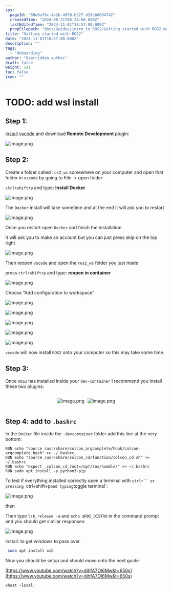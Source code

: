 ```yaml
---
sys:
  pageId: "89e0a78c-4e2b-4070-b327-d28cb0694742"
  createdTime: "2024-08-21T00:24:00.000Z"
  lastEditedTime: "2024-11-01T18:57:00.000Z"
  propFilepath: "docs/Guides/intro_to_ROS2/Getting started with ROS2.md"
title: "Getting started with ROS2"
date: "2024-11-01T18:57:00.000Z"
description: ""
tags:
  - "Onboarding"
author: "Overridden author"
draft: false
weight: 141
toc: false
icon: ""
---
```


# TODO: add wsl install

## Step 1:

[Install vscode](https://code.visualstudio.com/download) and download **Remote Development** plugin:

![image.png](https://prod-files-secure.s3.us-west-2.amazonaws.com/d518164a-d88e-44d1-a4ee-3adb3bd8bce0/efb52993-1881-4a40-b95e-6f020334f022/image.png?X-Amz-Algorithm=AWS4-HMAC-SHA256&X-Amz-Content-Sha256=UNSIGNED-PAYLOAD&X-Amz-Credential=ASIAZI2LB466RHIHDZV2%2F20250407%2Fus-west-2%2Fs3%2Faws4_request&X-Amz-Date=20250407T100958Z&X-Amz-Expires=3600&X-Amz-Security-Token=IQoJb3JpZ2luX2VjEOL%2F%2F%2F%2F%2F%2F%2F%2F%2F%2FwEaCXVzLXdlc3QtMiJIMEYCIQDVsTgnmyMMQxPaWMwbhPJnpR5VREhKT9%2BBl1UZtLYK8wIhALUogllDNUrXyxOd94ZhQ7gHoYAjddYwkLHWoLEbN4afKv8DCFsQABoMNjM3NDIzMTgzODA1Igx4xOhOvEwf2YZzzncq3APIgKhza%2FFrTrz2Yp0yL1GmizK6tZ5jYaUIT8DKzEUYADQGdIo8TTD4v8vxv8NLS7BVdmJBXfqp4Ev9jQnX0Hy0ecqKIrgNgRNf06ipZmuAJGz29Tc5%2FOipmBoigBfU1YhrH%2BM8LZsDJd07fE%2BYbBagpFuHJhwTreQB8t3svrnM0yRvfhMiAjhFltHZ8A%2Fi%2F0su8HJnJYL01jlR3xPA89lQQ0ytHG04Qz%2Fg1pGoIkxg5xwvZFlAI%2F2ij2buVE65J42xX6EA3cdptPSdYW0e8ZMtP1cuhF09pUjrXOPomNrxioyb0IhpeSIuJzfc4MZWCwK0qr36YcmfTNygMyuoCGnxy7qGJASMTyigvJ6FICKswxBSirTm6ku%2B2hP5A%2BJf8HFUrGOMtiV2N9bjEEUz9Ty6jWtWHH2QdtDsTJswB9NaRc6pSk59kUMxZ4GN%2F7KcwvqFstSZ0u4XKMPhgsQFDwZYHFzlGLlcr%2BnXplbkwAOMfMRtoov4Ihlg5BU1mvjBaeiwQCUKXv8xr5IvXAxcenrZhkm085sGNd4fVWo8%2BqOmkRckFSwGNcmfEuxaXczhBuGQ3OBG94eYXOgj7gx3cwj3jsefkPakjHZ1qq4Au%2BSUgUAGrPGlRSIZUws9qTDJus6%2FBjqkAd2kXwDY5kCiy2hQW7yHj%2FNUx6WslceA9NnyfKzgEsKvfZNV2YLCStnR5uLoLYJFokP%2FeXi3R2NKV3wolX6yEvmw5GdUEOt4dOBOkZu%2BKD7u1JmaDJOXC5NiDDhVCXi44mvz%2F8ggXmiGTx9VGvqb1GLPXvIZjFhNywur5PzdPD5JcSmcWd4UGRuElUT7kLKJ4on9K1%2FtTiYITh9ahhKSt%2FptAGRf&X-Amz-Signature=2beb307c324b8c4992cb86249d7d37ddae3cb0958c0b1d0396b3721a3d9cd812&X-Amz-SignedHeaders=host&x-id=GetObject)

## Step 2:

Create a folder called `ros2_ws` somewhere on your computer and open that folder in `vscode` by going to File → open folder 

`ctrl+shift+p` and type: **Install Docker**

![image.png](https://prod-files-secure.s3.us-west-2.amazonaws.com/d518164a-d88e-44d1-a4ee-3adb3bd8bce0/2269dc0e-1cd5-47ff-bceb-c04ad9b2eab0/image.png?X-Amz-Algorithm=AWS4-HMAC-SHA256&X-Amz-Content-Sha256=UNSIGNED-PAYLOAD&X-Amz-Credential=ASIAZI2LB466RHIHDZV2%2F20250407%2Fus-west-2%2Fs3%2Faws4_request&X-Amz-Date=20250407T100958Z&X-Amz-Expires=3600&X-Amz-Security-Token=IQoJb3JpZ2luX2VjEOL%2F%2F%2F%2F%2F%2F%2F%2F%2F%2FwEaCXVzLXdlc3QtMiJIMEYCIQDVsTgnmyMMQxPaWMwbhPJnpR5VREhKT9%2BBl1UZtLYK8wIhALUogllDNUrXyxOd94ZhQ7gHoYAjddYwkLHWoLEbN4afKv8DCFsQABoMNjM3NDIzMTgzODA1Igx4xOhOvEwf2YZzzncq3APIgKhza%2FFrTrz2Yp0yL1GmizK6tZ5jYaUIT8DKzEUYADQGdIo8TTD4v8vxv8NLS7BVdmJBXfqp4Ev9jQnX0Hy0ecqKIrgNgRNf06ipZmuAJGz29Tc5%2FOipmBoigBfU1YhrH%2BM8LZsDJd07fE%2BYbBagpFuHJhwTreQB8t3svrnM0yRvfhMiAjhFltHZ8A%2Fi%2F0su8HJnJYL01jlR3xPA89lQQ0ytHG04Qz%2Fg1pGoIkxg5xwvZFlAI%2F2ij2buVE65J42xX6EA3cdptPSdYW0e8ZMtP1cuhF09pUjrXOPomNrxioyb0IhpeSIuJzfc4MZWCwK0qr36YcmfTNygMyuoCGnxy7qGJASMTyigvJ6FICKswxBSirTm6ku%2B2hP5A%2BJf8HFUrGOMtiV2N9bjEEUz9Ty6jWtWHH2QdtDsTJswB9NaRc6pSk59kUMxZ4GN%2F7KcwvqFstSZ0u4XKMPhgsQFDwZYHFzlGLlcr%2BnXplbkwAOMfMRtoov4Ihlg5BU1mvjBaeiwQCUKXv8xr5IvXAxcenrZhkm085sGNd4fVWo8%2BqOmkRckFSwGNcmfEuxaXczhBuGQ3OBG94eYXOgj7gx3cwj3jsefkPakjHZ1qq4Au%2BSUgUAGrPGlRSIZUws9qTDJus6%2FBjqkAd2kXwDY5kCiy2hQW7yHj%2FNUx6WslceA9NnyfKzgEsKvfZNV2YLCStnR5uLoLYJFokP%2FeXi3R2NKV3wolX6yEvmw5GdUEOt4dOBOkZu%2BKD7u1JmaDJOXC5NiDDhVCXi44mvz%2F8ggXmiGTx9VGvqb1GLPXvIZjFhNywur5PzdPD5JcSmcWd4UGRuElUT7kLKJ4on9K1%2FtTiYITh9ahhKSt%2FptAGRf&X-Amz-Signature=c5d0e86cedc76b423b26649b2fea66489da52838fd6fcaa82acf169efae3878d&X-Amz-SignedHeaders=host&x-id=GetObject)

The `Docker` install will take sometime and at the end it will ask you to restart

![image.png](https://prod-files-secure.s3.us-west-2.amazonaws.com/d518164a-d88e-44d1-a4ee-3adb3bd8bce0/ed233f78-be33-4b1f-b89c-9c346c0e961e/image.png?X-Amz-Algorithm=AWS4-HMAC-SHA256&X-Amz-Content-Sha256=UNSIGNED-PAYLOAD&X-Amz-Credential=ASIAZI2LB466RHIHDZV2%2F20250407%2Fus-west-2%2Fs3%2Faws4_request&X-Amz-Date=20250407T100958Z&X-Amz-Expires=3600&X-Amz-Security-Token=IQoJb3JpZ2luX2VjEOL%2F%2F%2F%2F%2F%2F%2F%2F%2F%2FwEaCXVzLXdlc3QtMiJIMEYCIQDVsTgnmyMMQxPaWMwbhPJnpR5VREhKT9%2BBl1UZtLYK8wIhALUogllDNUrXyxOd94ZhQ7gHoYAjddYwkLHWoLEbN4afKv8DCFsQABoMNjM3NDIzMTgzODA1Igx4xOhOvEwf2YZzzncq3APIgKhza%2FFrTrz2Yp0yL1GmizK6tZ5jYaUIT8DKzEUYADQGdIo8TTD4v8vxv8NLS7BVdmJBXfqp4Ev9jQnX0Hy0ecqKIrgNgRNf06ipZmuAJGz29Tc5%2FOipmBoigBfU1YhrH%2BM8LZsDJd07fE%2BYbBagpFuHJhwTreQB8t3svrnM0yRvfhMiAjhFltHZ8A%2Fi%2F0su8HJnJYL01jlR3xPA89lQQ0ytHG04Qz%2Fg1pGoIkxg5xwvZFlAI%2F2ij2buVE65J42xX6EA3cdptPSdYW0e8ZMtP1cuhF09pUjrXOPomNrxioyb0IhpeSIuJzfc4MZWCwK0qr36YcmfTNygMyuoCGnxy7qGJASMTyigvJ6FICKswxBSirTm6ku%2B2hP5A%2BJf8HFUrGOMtiV2N9bjEEUz9Ty6jWtWHH2QdtDsTJswB9NaRc6pSk59kUMxZ4GN%2F7KcwvqFstSZ0u4XKMPhgsQFDwZYHFzlGLlcr%2BnXplbkwAOMfMRtoov4Ihlg5BU1mvjBaeiwQCUKXv8xr5IvXAxcenrZhkm085sGNd4fVWo8%2BqOmkRckFSwGNcmfEuxaXczhBuGQ3OBG94eYXOgj7gx3cwj3jsefkPakjHZ1qq4Au%2BSUgUAGrPGlRSIZUws9qTDJus6%2FBjqkAd2kXwDY5kCiy2hQW7yHj%2FNUx6WslceA9NnyfKzgEsKvfZNV2YLCStnR5uLoLYJFokP%2FeXi3R2NKV3wolX6yEvmw5GdUEOt4dOBOkZu%2BKD7u1JmaDJOXC5NiDDhVCXi44mvz%2F8ggXmiGTx9VGvqb1GLPXvIZjFhNywur5PzdPD5JcSmcWd4UGRuElUT7kLKJ4on9K1%2FtTiYITh9ahhKSt%2FptAGRf&X-Amz-Signature=1e968afbe75df6820c8eed2c5d9cc3027b03e1bc6f6e4bac49cc60a9a5a92236&X-Amz-SignedHeaders=host&x-id=GetObject)

Once you restart open `Docker` and finish the installation

It will ask you to make an account but you can just press skip on the top right

![image.png](https://prod-files-secure.s3.us-west-2.amazonaws.com/d518164a-d88e-44d1-a4ee-3adb3bd8bce0/21010ad9-1659-4fd9-9f59-9932a09b2a3d/image.png?X-Amz-Algorithm=AWS4-HMAC-SHA256&X-Amz-Content-Sha256=UNSIGNED-PAYLOAD&X-Amz-Credential=ASIAZI2LB466RHIHDZV2%2F20250407%2Fus-west-2%2Fs3%2Faws4_request&X-Amz-Date=20250407T100958Z&X-Amz-Expires=3600&X-Amz-Security-Token=IQoJb3JpZ2luX2VjEOL%2F%2F%2F%2F%2F%2F%2F%2F%2F%2FwEaCXVzLXdlc3QtMiJIMEYCIQDVsTgnmyMMQxPaWMwbhPJnpR5VREhKT9%2BBl1UZtLYK8wIhALUogllDNUrXyxOd94ZhQ7gHoYAjddYwkLHWoLEbN4afKv8DCFsQABoMNjM3NDIzMTgzODA1Igx4xOhOvEwf2YZzzncq3APIgKhza%2FFrTrz2Yp0yL1GmizK6tZ5jYaUIT8DKzEUYADQGdIo8TTD4v8vxv8NLS7BVdmJBXfqp4Ev9jQnX0Hy0ecqKIrgNgRNf06ipZmuAJGz29Tc5%2FOipmBoigBfU1YhrH%2BM8LZsDJd07fE%2BYbBagpFuHJhwTreQB8t3svrnM0yRvfhMiAjhFltHZ8A%2Fi%2F0su8HJnJYL01jlR3xPA89lQQ0ytHG04Qz%2Fg1pGoIkxg5xwvZFlAI%2F2ij2buVE65J42xX6EA3cdptPSdYW0e8ZMtP1cuhF09pUjrXOPomNrxioyb0IhpeSIuJzfc4MZWCwK0qr36YcmfTNygMyuoCGnxy7qGJASMTyigvJ6FICKswxBSirTm6ku%2B2hP5A%2BJf8HFUrGOMtiV2N9bjEEUz9Ty6jWtWHH2QdtDsTJswB9NaRc6pSk59kUMxZ4GN%2F7KcwvqFstSZ0u4XKMPhgsQFDwZYHFzlGLlcr%2BnXplbkwAOMfMRtoov4Ihlg5BU1mvjBaeiwQCUKXv8xr5IvXAxcenrZhkm085sGNd4fVWo8%2BqOmkRckFSwGNcmfEuxaXczhBuGQ3OBG94eYXOgj7gx3cwj3jsefkPakjHZ1qq4Au%2BSUgUAGrPGlRSIZUws9qTDJus6%2FBjqkAd2kXwDY5kCiy2hQW7yHj%2FNUx6WslceA9NnyfKzgEsKvfZNV2YLCStnR5uLoLYJFokP%2FeXi3R2NKV3wolX6yEvmw5GdUEOt4dOBOkZu%2BKD7u1JmaDJOXC5NiDDhVCXi44mvz%2F8ggXmiGTx9VGvqb1GLPXvIZjFhNywur5PzdPD5JcSmcWd4UGRuElUT7kLKJ4on9K1%2FtTiYITh9ahhKSt%2FptAGRf&X-Amz-Signature=5b6736dead703ff7a2bca523c6e48deb8459f4a845aa7dffec2e6f1a6fa71b1f&X-Amz-SignedHeaders=host&x-id=GetObject)

Then reopen `vscode` and open the `ros2_ws` folder you just made

press `ctrl+shift+p` and type: **reopen in container**

![image.png](https://prod-files-secure.s3.us-west-2.amazonaws.com/d518164a-d88e-44d1-a4ee-3adb3bd8bce0/4e93b8c2-41ad-488c-8095-c74205196118/image.png?X-Amz-Algorithm=AWS4-HMAC-SHA256&X-Amz-Content-Sha256=UNSIGNED-PAYLOAD&X-Amz-Credential=ASIAZI2LB466RHIHDZV2%2F20250407%2Fus-west-2%2Fs3%2Faws4_request&X-Amz-Date=20250407T100958Z&X-Amz-Expires=3600&X-Amz-Security-Token=IQoJb3JpZ2luX2VjEOL%2F%2F%2F%2F%2F%2F%2F%2F%2F%2FwEaCXVzLXdlc3QtMiJIMEYCIQDVsTgnmyMMQxPaWMwbhPJnpR5VREhKT9%2BBl1UZtLYK8wIhALUogllDNUrXyxOd94ZhQ7gHoYAjddYwkLHWoLEbN4afKv8DCFsQABoMNjM3NDIzMTgzODA1Igx4xOhOvEwf2YZzzncq3APIgKhza%2FFrTrz2Yp0yL1GmizK6tZ5jYaUIT8DKzEUYADQGdIo8TTD4v8vxv8NLS7BVdmJBXfqp4Ev9jQnX0Hy0ecqKIrgNgRNf06ipZmuAJGz29Tc5%2FOipmBoigBfU1YhrH%2BM8LZsDJd07fE%2BYbBagpFuHJhwTreQB8t3svrnM0yRvfhMiAjhFltHZ8A%2Fi%2F0su8HJnJYL01jlR3xPA89lQQ0ytHG04Qz%2Fg1pGoIkxg5xwvZFlAI%2F2ij2buVE65J42xX6EA3cdptPSdYW0e8ZMtP1cuhF09pUjrXOPomNrxioyb0IhpeSIuJzfc4MZWCwK0qr36YcmfTNygMyuoCGnxy7qGJASMTyigvJ6FICKswxBSirTm6ku%2B2hP5A%2BJf8HFUrGOMtiV2N9bjEEUz9Ty6jWtWHH2QdtDsTJswB9NaRc6pSk59kUMxZ4GN%2F7KcwvqFstSZ0u4XKMPhgsQFDwZYHFzlGLlcr%2BnXplbkwAOMfMRtoov4Ihlg5BU1mvjBaeiwQCUKXv8xr5IvXAxcenrZhkm085sGNd4fVWo8%2BqOmkRckFSwGNcmfEuxaXczhBuGQ3OBG94eYXOgj7gx3cwj3jsefkPakjHZ1qq4Au%2BSUgUAGrPGlRSIZUws9qTDJus6%2FBjqkAd2kXwDY5kCiy2hQW7yHj%2FNUx6WslceA9NnyfKzgEsKvfZNV2YLCStnR5uLoLYJFokP%2FeXi3R2NKV3wolX6yEvmw5GdUEOt4dOBOkZu%2BKD7u1JmaDJOXC5NiDDhVCXi44mvz%2F8ggXmiGTx9VGvqb1GLPXvIZjFhNywur5PzdPD5JcSmcWd4UGRuElUT7kLKJ4on9K1%2FtTiYITh9ahhKSt%2FptAGRf&X-Amz-Signature=e86a4a6afcb5cc8894fab327f4d9cad37c369df94ca2456ba5cbbf354fea9c12&X-Amz-SignedHeaders=host&x-id=GetObject)

Choose “Add configuration to workspace”

![image.png](https://prod-files-secure.s3.us-west-2.amazonaws.com/d518164a-d88e-44d1-a4ee-3adb3bd8bce0/9560b282-5060-4989-ba37-97e7b2c22476/image.png?X-Amz-Algorithm=AWS4-HMAC-SHA256&X-Amz-Content-Sha256=UNSIGNED-PAYLOAD&X-Amz-Credential=ASIAZI2LB466RHIHDZV2%2F20250407%2Fus-west-2%2Fs3%2Faws4_request&X-Amz-Date=20250407T100958Z&X-Amz-Expires=3600&X-Amz-Security-Token=IQoJb3JpZ2luX2VjEOL%2F%2F%2F%2F%2F%2F%2F%2F%2F%2FwEaCXVzLXdlc3QtMiJIMEYCIQDVsTgnmyMMQxPaWMwbhPJnpR5VREhKT9%2BBl1UZtLYK8wIhALUogllDNUrXyxOd94ZhQ7gHoYAjddYwkLHWoLEbN4afKv8DCFsQABoMNjM3NDIzMTgzODA1Igx4xOhOvEwf2YZzzncq3APIgKhza%2FFrTrz2Yp0yL1GmizK6tZ5jYaUIT8DKzEUYADQGdIo8TTD4v8vxv8NLS7BVdmJBXfqp4Ev9jQnX0Hy0ecqKIrgNgRNf06ipZmuAJGz29Tc5%2FOipmBoigBfU1YhrH%2BM8LZsDJd07fE%2BYbBagpFuHJhwTreQB8t3svrnM0yRvfhMiAjhFltHZ8A%2Fi%2F0su8HJnJYL01jlR3xPA89lQQ0ytHG04Qz%2Fg1pGoIkxg5xwvZFlAI%2F2ij2buVE65J42xX6EA3cdptPSdYW0e8ZMtP1cuhF09pUjrXOPomNrxioyb0IhpeSIuJzfc4MZWCwK0qr36YcmfTNygMyuoCGnxy7qGJASMTyigvJ6FICKswxBSirTm6ku%2B2hP5A%2BJf8HFUrGOMtiV2N9bjEEUz9Ty6jWtWHH2QdtDsTJswB9NaRc6pSk59kUMxZ4GN%2F7KcwvqFstSZ0u4XKMPhgsQFDwZYHFzlGLlcr%2BnXplbkwAOMfMRtoov4Ihlg5BU1mvjBaeiwQCUKXv8xr5IvXAxcenrZhkm085sGNd4fVWo8%2BqOmkRckFSwGNcmfEuxaXczhBuGQ3OBG94eYXOgj7gx3cwj3jsefkPakjHZ1qq4Au%2BSUgUAGrPGlRSIZUws9qTDJus6%2FBjqkAd2kXwDY5kCiy2hQW7yHj%2FNUx6WslceA9NnyfKzgEsKvfZNV2YLCStnR5uLoLYJFokP%2FeXi3R2NKV3wolX6yEvmw5GdUEOt4dOBOkZu%2BKD7u1JmaDJOXC5NiDDhVCXi44mvz%2F8ggXmiGTx9VGvqb1GLPXvIZjFhNywur5PzdPD5JcSmcWd4UGRuElUT7kLKJ4on9K1%2FtTiYITh9ahhKSt%2FptAGRf&X-Amz-Signature=a5345af4e12df4afa45b528a8df4c82a5117866e17ef279b1fb374b8fdb65b1f&X-Amz-SignedHeaders=host&x-id=GetObject)

![image.png](https://prod-files-secure.s3.us-west-2.amazonaws.com/d518164a-d88e-44d1-a4ee-3adb3bd8bce0/2ee63f81-886b-48e8-a553-dc6e5eac99e4/image.png?X-Amz-Algorithm=AWS4-HMAC-SHA256&X-Amz-Content-Sha256=UNSIGNED-PAYLOAD&X-Amz-Credential=ASIAZI2LB466RHIHDZV2%2F20250407%2Fus-west-2%2Fs3%2Faws4_request&X-Amz-Date=20250407T100958Z&X-Amz-Expires=3600&X-Amz-Security-Token=IQoJb3JpZ2luX2VjEOL%2F%2F%2F%2F%2F%2F%2F%2F%2F%2FwEaCXVzLXdlc3QtMiJIMEYCIQDVsTgnmyMMQxPaWMwbhPJnpR5VREhKT9%2BBl1UZtLYK8wIhALUogllDNUrXyxOd94ZhQ7gHoYAjddYwkLHWoLEbN4afKv8DCFsQABoMNjM3NDIzMTgzODA1Igx4xOhOvEwf2YZzzncq3APIgKhza%2FFrTrz2Yp0yL1GmizK6tZ5jYaUIT8DKzEUYADQGdIo8TTD4v8vxv8NLS7BVdmJBXfqp4Ev9jQnX0Hy0ecqKIrgNgRNf06ipZmuAJGz29Tc5%2FOipmBoigBfU1YhrH%2BM8LZsDJd07fE%2BYbBagpFuHJhwTreQB8t3svrnM0yRvfhMiAjhFltHZ8A%2Fi%2F0su8HJnJYL01jlR3xPA89lQQ0ytHG04Qz%2Fg1pGoIkxg5xwvZFlAI%2F2ij2buVE65J42xX6EA3cdptPSdYW0e8ZMtP1cuhF09pUjrXOPomNrxioyb0IhpeSIuJzfc4MZWCwK0qr36YcmfTNygMyuoCGnxy7qGJASMTyigvJ6FICKswxBSirTm6ku%2B2hP5A%2BJf8HFUrGOMtiV2N9bjEEUz9Ty6jWtWHH2QdtDsTJswB9NaRc6pSk59kUMxZ4GN%2F7KcwvqFstSZ0u4XKMPhgsQFDwZYHFzlGLlcr%2BnXplbkwAOMfMRtoov4Ihlg5BU1mvjBaeiwQCUKXv8xr5IvXAxcenrZhkm085sGNd4fVWo8%2BqOmkRckFSwGNcmfEuxaXczhBuGQ3OBG94eYXOgj7gx3cwj3jsefkPakjHZ1qq4Au%2BSUgUAGrPGlRSIZUws9qTDJus6%2FBjqkAd2kXwDY5kCiy2hQW7yHj%2FNUx6WslceA9NnyfKzgEsKvfZNV2YLCStnR5uLoLYJFokP%2FeXi3R2NKV3wolX6yEvmw5GdUEOt4dOBOkZu%2BKD7u1JmaDJOXC5NiDDhVCXi44mvz%2F8ggXmiGTx9VGvqb1GLPXvIZjFhNywur5PzdPD5JcSmcWd4UGRuElUT7kLKJ4on9K1%2FtTiYITh9ahhKSt%2FptAGRf&X-Amz-Signature=ecac83f2860da00b558570c992c7dcdb8eefea05c6d22bee96d37e2e6f062c61&X-Amz-SignedHeaders=host&x-id=GetObject)

![image.png](https://prod-files-secure.s3.us-west-2.amazonaws.com/d518164a-d88e-44d1-a4ee-3adb3bd8bce0/ae1580b2-b048-407e-aed9-b584224a7a04/image.png?X-Amz-Algorithm=AWS4-HMAC-SHA256&X-Amz-Content-Sha256=UNSIGNED-PAYLOAD&X-Amz-Credential=ASIAZI2LB466RHIHDZV2%2F20250407%2Fus-west-2%2Fs3%2Faws4_request&X-Amz-Date=20250407T100958Z&X-Amz-Expires=3600&X-Amz-Security-Token=IQoJb3JpZ2luX2VjEOL%2F%2F%2F%2F%2F%2F%2F%2F%2F%2FwEaCXVzLXdlc3QtMiJIMEYCIQDVsTgnmyMMQxPaWMwbhPJnpR5VREhKT9%2BBl1UZtLYK8wIhALUogllDNUrXyxOd94ZhQ7gHoYAjddYwkLHWoLEbN4afKv8DCFsQABoMNjM3NDIzMTgzODA1Igx4xOhOvEwf2YZzzncq3APIgKhza%2FFrTrz2Yp0yL1GmizK6tZ5jYaUIT8DKzEUYADQGdIo8TTD4v8vxv8NLS7BVdmJBXfqp4Ev9jQnX0Hy0ecqKIrgNgRNf06ipZmuAJGz29Tc5%2FOipmBoigBfU1YhrH%2BM8LZsDJd07fE%2BYbBagpFuHJhwTreQB8t3svrnM0yRvfhMiAjhFltHZ8A%2Fi%2F0su8HJnJYL01jlR3xPA89lQQ0ytHG04Qz%2Fg1pGoIkxg5xwvZFlAI%2F2ij2buVE65J42xX6EA3cdptPSdYW0e8ZMtP1cuhF09pUjrXOPomNrxioyb0IhpeSIuJzfc4MZWCwK0qr36YcmfTNygMyuoCGnxy7qGJASMTyigvJ6FICKswxBSirTm6ku%2B2hP5A%2BJf8HFUrGOMtiV2N9bjEEUz9Ty6jWtWHH2QdtDsTJswB9NaRc6pSk59kUMxZ4GN%2F7KcwvqFstSZ0u4XKMPhgsQFDwZYHFzlGLlcr%2BnXplbkwAOMfMRtoov4Ihlg5BU1mvjBaeiwQCUKXv8xr5IvXAxcenrZhkm085sGNd4fVWo8%2BqOmkRckFSwGNcmfEuxaXczhBuGQ3OBG94eYXOgj7gx3cwj3jsefkPakjHZ1qq4Au%2BSUgUAGrPGlRSIZUws9qTDJus6%2FBjqkAd2kXwDY5kCiy2hQW7yHj%2FNUx6WslceA9NnyfKzgEsKvfZNV2YLCStnR5uLoLYJFokP%2FeXi3R2NKV3wolX6yEvmw5GdUEOt4dOBOkZu%2BKD7u1JmaDJOXC5NiDDhVCXi44mvz%2F8ggXmiGTx9VGvqb1GLPXvIZjFhNywur5PzdPD5JcSmcWd4UGRuElUT7kLKJ4on9K1%2FtTiYITh9ahhKSt%2FptAGRf&X-Amz-Signature=120fe80480e331eb25c6639ccd36355a141ce9cbbc488a786c51348ffd8d36db&X-Amz-SignedHeaders=host&x-id=GetObject)

![image.png](https://prod-files-secure.s3.us-west-2.amazonaws.com/d518164a-d88e-44d1-a4ee-3adb3bd8bce0/53255b28-f75e-430f-b9e3-c0ac8577e42b/image.png?X-Amz-Algorithm=AWS4-HMAC-SHA256&X-Amz-Content-Sha256=UNSIGNED-PAYLOAD&X-Amz-Credential=ASIAZI2LB466RHIHDZV2%2F20250407%2Fus-west-2%2Fs3%2Faws4_request&X-Amz-Date=20250407T100958Z&X-Amz-Expires=3600&X-Amz-Security-Token=IQoJb3JpZ2luX2VjEOL%2F%2F%2F%2F%2F%2F%2F%2F%2F%2FwEaCXVzLXdlc3QtMiJIMEYCIQDVsTgnmyMMQxPaWMwbhPJnpR5VREhKT9%2BBl1UZtLYK8wIhALUogllDNUrXyxOd94ZhQ7gHoYAjddYwkLHWoLEbN4afKv8DCFsQABoMNjM3NDIzMTgzODA1Igx4xOhOvEwf2YZzzncq3APIgKhza%2FFrTrz2Yp0yL1GmizK6tZ5jYaUIT8DKzEUYADQGdIo8TTD4v8vxv8NLS7BVdmJBXfqp4Ev9jQnX0Hy0ecqKIrgNgRNf06ipZmuAJGz29Tc5%2FOipmBoigBfU1YhrH%2BM8LZsDJd07fE%2BYbBagpFuHJhwTreQB8t3svrnM0yRvfhMiAjhFltHZ8A%2Fi%2F0su8HJnJYL01jlR3xPA89lQQ0ytHG04Qz%2Fg1pGoIkxg5xwvZFlAI%2F2ij2buVE65J42xX6EA3cdptPSdYW0e8ZMtP1cuhF09pUjrXOPomNrxioyb0IhpeSIuJzfc4MZWCwK0qr36YcmfTNygMyuoCGnxy7qGJASMTyigvJ6FICKswxBSirTm6ku%2B2hP5A%2BJf8HFUrGOMtiV2N9bjEEUz9Ty6jWtWHH2QdtDsTJswB9NaRc6pSk59kUMxZ4GN%2F7KcwvqFstSZ0u4XKMPhgsQFDwZYHFzlGLlcr%2BnXplbkwAOMfMRtoov4Ihlg5BU1mvjBaeiwQCUKXv8xr5IvXAxcenrZhkm085sGNd4fVWo8%2BqOmkRckFSwGNcmfEuxaXczhBuGQ3OBG94eYXOgj7gx3cwj3jsefkPakjHZ1qq4Au%2BSUgUAGrPGlRSIZUws9qTDJus6%2FBjqkAd2kXwDY5kCiy2hQW7yHj%2FNUx6WslceA9NnyfKzgEsKvfZNV2YLCStnR5uLoLYJFokP%2FeXi3R2NKV3wolX6yEvmw5GdUEOt4dOBOkZu%2BKD7u1JmaDJOXC5NiDDhVCXi44mvz%2F8ggXmiGTx9VGvqb1GLPXvIZjFhNywur5PzdPD5JcSmcWd4UGRuElUT7kLKJ4on9K1%2FtTiYITh9ahhKSt%2FptAGRf&X-Amz-Signature=461d971233211a2f9c8038c3b137d8b1fea13b648333c7d0af779ca60ab50659&X-Amz-SignedHeaders=host&x-id=GetObject)

![image.png](https://prod-files-secure.s3.us-west-2.amazonaws.com/d518164a-d88e-44d1-a4ee-3adb3bd8bce0/7c562767-5af9-4ffb-97d1-327bcdf4ee00/image.png?X-Amz-Algorithm=AWS4-HMAC-SHA256&X-Amz-Content-Sha256=UNSIGNED-PAYLOAD&X-Amz-Credential=ASIAZI2LB466RHIHDZV2%2F20250407%2Fus-west-2%2Fs3%2Faws4_request&X-Amz-Date=20250407T100958Z&X-Amz-Expires=3600&X-Amz-Security-Token=IQoJb3JpZ2luX2VjEOL%2F%2F%2F%2F%2F%2F%2F%2F%2F%2FwEaCXVzLXdlc3QtMiJIMEYCIQDVsTgnmyMMQxPaWMwbhPJnpR5VREhKT9%2BBl1UZtLYK8wIhALUogllDNUrXyxOd94ZhQ7gHoYAjddYwkLHWoLEbN4afKv8DCFsQABoMNjM3NDIzMTgzODA1Igx4xOhOvEwf2YZzzncq3APIgKhza%2FFrTrz2Yp0yL1GmizK6tZ5jYaUIT8DKzEUYADQGdIo8TTD4v8vxv8NLS7BVdmJBXfqp4Ev9jQnX0Hy0ecqKIrgNgRNf06ipZmuAJGz29Tc5%2FOipmBoigBfU1YhrH%2BM8LZsDJd07fE%2BYbBagpFuHJhwTreQB8t3svrnM0yRvfhMiAjhFltHZ8A%2Fi%2F0su8HJnJYL01jlR3xPA89lQQ0ytHG04Qz%2Fg1pGoIkxg5xwvZFlAI%2F2ij2buVE65J42xX6EA3cdptPSdYW0e8ZMtP1cuhF09pUjrXOPomNrxioyb0IhpeSIuJzfc4MZWCwK0qr36YcmfTNygMyuoCGnxy7qGJASMTyigvJ6FICKswxBSirTm6ku%2B2hP5A%2BJf8HFUrGOMtiV2N9bjEEUz9Ty6jWtWHH2QdtDsTJswB9NaRc6pSk59kUMxZ4GN%2F7KcwvqFstSZ0u4XKMPhgsQFDwZYHFzlGLlcr%2BnXplbkwAOMfMRtoov4Ihlg5BU1mvjBaeiwQCUKXv8xr5IvXAxcenrZhkm085sGNd4fVWo8%2BqOmkRckFSwGNcmfEuxaXczhBuGQ3OBG94eYXOgj7gx3cwj3jsefkPakjHZ1qq4Au%2BSUgUAGrPGlRSIZUws9qTDJus6%2FBjqkAd2kXwDY5kCiy2hQW7yHj%2FNUx6WslceA9NnyfKzgEsKvfZNV2YLCStnR5uLoLYJFokP%2FeXi3R2NKV3wolX6yEvmw5GdUEOt4dOBOkZu%2BKD7u1JmaDJOXC5NiDDhVCXi44mvz%2F8ggXmiGTx9VGvqb1GLPXvIZjFhNywur5PzdPD5JcSmcWd4UGRuElUT7kLKJ4on9K1%2FtTiYITh9ahhKSt%2FptAGRf&X-Amz-Signature=62736072308fc755a7af238f8ab47dca448d59800d701178dabf694d91b693fe&X-Amz-SignedHeaders=host&x-id=GetObject)

`vscode` will now install `ROS2` onto your computer so this may take some time.

## Step 3:

Once `ROS2` has installed inside your `dev-container` I recommend you install these two plugins:

<div style="display: flex;flex-direction: row; column-gap:10px; max-width: 630px;justify-content: center;">
<div>

![image.png](https://prod-files-secure.s3.us-west-2.amazonaws.com/d518164a-d88e-44d1-a4ee-3adb3bd8bce0/3fc3d550-5a54-4ba1-ba6b-faa01cdb7369/image.png?X-Amz-Algorithm=AWS4-HMAC-SHA256&X-Amz-Content-Sha256=UNSIGNED-PAYLOAD&X-Amz-Credential=ASIAZI2LB466QSGUS7DP%2F20250407%2Fus-west-2%2Fs3%2Faws4_request&X-Amz-Date=20250407T100959Z&X-Amz-Expires=3600&X-Amz-Security-Token=IQoJb3JpZ2luX2VjEOL%2F%2F%2F%2F%2F%2F%2F%2F%2F%2FwEaCXVzLXdlc3QtMiJHMEUCIFK%2Bbqw8i%2BeelDZcrYTK3LAnmWm%2Bgh4kpR8dW7AgRv2fAiEA114NFK2dbMfUEfK8Syw2vpJfkOVL10Khz0IkbQMtQ6kq%2FwMIWxAAGgw2Mzc0MjMxODM4MDUiDKuSq4b1hAZwLDfNFircA7USaMZiEtBLfRFdWIkhmMwmnygQXBA00CMUggn5gtKfOtv2GJrmOhmD8l5gCBK2IKRdi7FhSMQPZkh9FGbVF8PG1syk6JoafkMkYhWNr7eXWCXDdm8UASMtW420LsjW8Q9yMctNrF%2Bwna1N5rrHjKbINgWtf2Oy1ZxoJKT2zo5ux1BIubRU%2Fzb%2FLmXrtSMFS5VIcs2NiG2e8UaGXyxnLTEOyuabnwCwHgScdZoJdgpj7mD4BgwZpjhmxhRFISXiaNSBldH0EqdSP62wHGSL24sTGNdW1EMTO%2BZZuf7IiBEhDV%2BVlr8wh29xP%2BgQlohur4Om3EhruqhhUzfR1cifpg9evBsn%2FFQbT6%2BuRiSNpjVcMOrWQJd8q75YL3jy%2BUR%2FNfOxJGY5r0kElKg2ZIqJV2fKliOrmY8m%2BvfVZgE0X7zzLUufQc3m63u718yai6eWDuhx%2Bq9g6hz4AaF8C8Xp%2BaOc4wxRfarb2wmKXPgTtWS2fHxxapQSY1f%2BnM5wrHL88WrHdkL40cnUwHQysBmtoI2Daw%2BnWCiUM%2Bjbo3hOrr3970oYvd6Gd%2FoJriAOBNOelHqy5BhdAIOWF5nhNUC4rnYRfWql2CAuwQfrxqPVbuU4cWbt4C7g3gs5Z8ftMKO6zr8GOqUBgauv2SWNpQgs9e2k9FPX8NSHHEpHB7xUjGnwplX9ZxQYOo7RAPsm0NhMznqbu2Y5IQgLEJhHtAlqMD4sXktfXqQzqzrql%2BrskvXMEc%2BFwjutabq4TyKCX26UoGhE0u9LhI3v99jEbv96O0t8tAd7j5HZEJ7x83gCSl%2B9VfYvUWtlhdMogZO7kbe2P9zwdt5aBYKOR8DOLeIRpQoQYCxiDEIz6sV9&X-Amz-Signature=dc46e81462acd2b5ffd9ffd5427a621d165626b7b012578a88958fef9a1af492&X-Amz-SignedHeaders=host&x-id=GetObject)

</div>
<div>

![image.png](https://prod-files-secure.s3.us-west-2.amazonaws.com/d518164a-d88e-44d1-a4ee-3adb3bd8bce0/d994cc66-13c2-4093-a5a3-f84cf4601a82/image.png?X-Amz-Algorithm=AWS4-HMAC-SHA256&X-Amz-Content-Sha256=UNSIGNED-PAYLOAD&X-Amz-Credential=ASIAZI2LB466SB5RPD4E%2F20250407%2Fus-west-2%2Fs3%2Faws4_request&X-Amz-Date=20250407T101000Z&X-Amz-Expires=3600&X-Amz-Security-Token=IQoJb3JpZ2luX2VjEOL%2F%2F%2F%2F%2F%2F%2F%2F%2F%2FwEaCXVzLXdlc3QtMiJGMEQCIBsNpOT%2BJdS0RWX6VPxpW%2Bg9WmSnRTaB%2BvoGsX3%2Fe3XfAiBw5tiH8OT0VEMgOrfzTFCaET73q3%2FNEMPsdhfcJnMH0Sr%2FAwhbEAAaDDYzNzQyMzE4MzgwNSIM5ZqY2YhQTZwGuL0mKtwDUUmCIT1kG88y1OjBuSnYH%2F8WCJYPFE9W1n1VWStXxkZPIF1KOM1TbTIQZvEv3KAK1pM4trmE4h%2FX4kS1rnS6OegxGYvuP2dpxvLDgdWEomfkDS2dsbOstrJohReK8kGVOLGX9K8hEdgucikqrhIperQScfiJ34evqhjqKxg9eocf39MvIpS0d0pF59soQosy%2FNtaGyE4lRruqBVpwUcX3SG%2BdviDtqcwZyqNPHuvtPpUwt43vL55UvSfXDi2FFcUL%2B71cVtZ%2BEGnz3qqE0dPuR%2BcLLfzkOXuHPGvODXQ9TqERyrjkObzaWr%2FUwXf%2FvamFLZqXs%2Brn8GSXifv3tOOEx3DXDxqIXisHRkFMX0J7uXqUfRoGB1OVhBpOXnEH7io3KHs1pEqFZ9c1xjUoIpvF665hbPVoIp6TxCmdcJbiXN38FXcnSNBuIVBPkL8pT8h4p9eiYu5qw360SqSUWOx%2FHOvu%2FY0ntHE1eUM97%2F%2B0k1EICgV7GP4hXB4CAWI3Pl5he9BbVlBtNaNBrsBgswyCTsxg8PWz7epgGTuw39akmiLIjJdnBvj6ktO8OVsm6Fp2HrFQw7XU9DJaMqlFrinPj9g9MWxO3T0K4HUrAWvvADLOF08K8pMD4Va%2Bqowj7rOvwY6pgFVbdKFL0bnM%2Bv2Wtk1CsluYIcYrdvIicaIWvtVbVgyMnRGNyrAGbhSGPMmhDDqT1pXrrypsDrFJhEUUQkJeMmbbyKoQ%2FY72l3%2BGk01QJuDaSx3I7NTCmRoGz6ZPmq0sxGyh8Dr4x6p7ACEmCXoUAuWsqzWriMcCOZhucyGjEdm8nYjTzFj3HYZPyAx2f8dlFx%2Bo3saNNWu56lrMD%2BvMvKY3VijzRuW&X-Amz-Signature=8db25b7fb4aab02ac123665e6648306149537e126b53f480415da242854582d6&X-Amz-SignedHeaders=host&x-id=GetObject)

</div>
</div>

## Step 4: add to `.bashrc`

In the `Docker` file inside the `.devcontainer` folder add this line at the very bottom: 

```docker
RUN echo "source /usr/share/colcon_argcomplete/hook/colcon-argcomplete.bash" >> ~/.bashrc
RUN echo "source /usr/share/colcon_cd/function/colcon_cd.sh" >> ~/.bashrc
RUN echo "export _colcon_cd_root=/opt/ros/humble/" >> ~/.bashrc
RUN sudo apt install -y python3-pip 
```

To test if everything installed correctly open a terminal with `ctrl+`` or pressing `ctrl+shift+p` and typing `toggle terminal`:

![image.png](https://prod-files-secure.s3.us-west-2.amazonaws.com/d518164a-d88e-44d1-a4ee-3adb3bd8bce0/6a4943d8-b04e-4c02-9a58-775f3384d1a5/image.png?X-Amz-Algorithm=AWS4-HMAC-SHA256&X-Amz-Content-Sha256=UNSIGNED-PAYLOAD&X-Amz-Credential=ASIAZI2LB466RHIHDZV2%2F20250407%2Fus-west-2%2Fs3%2Faws4_request&X-Amz-Date=20250407T100958Z&X-Amz-Expires=3600&X-Amz-Security-Token=IQoJb3JpZ2luX2VjEOL%2F%2F%2F%2F%2F%2F%2F%2F%2F%2FwEaCXVzLXdlc3QtMiJIMEYCIQDVsTgnmyMMQxPaWMwbhPJnpR5VREhKT9%2BBl1UZtLYK8wIhALUogllDNUrXyxOd94ZhQ7gHoYAjddYwkLHWoLEbN4afKv8DCFsQABoMNjM3NDIzMTgzODA1Igx4xOhOvEwf2YZzzncq3APIgKhza%2FFrTrz2Yp0yL1GmizK6tZ5jYaUIT8DKzEUYADQGdIo8TTD4v8vxv8NLS7BVdmJBXfqp4Ev9jQnX0Hy0ecqKIrgNgRNf06ipZmuAJGz29Tc5%2FOipmBoigBfU1YhrH%2BM8LZsDJd07fE%2BYbBagpFuHJhwTreQB8t3svrnM0yRvfhMiAjhFltHZ8A%2Fi%2F0su8HJnJYL01jlR3xPA89lQQ0ytHG04Qz%2Fg1pGoIkxg5xwvZFlAI%2F2ij2buVE65J42xX6EA3cdptPSdYW0e8ZMtP1cuhF09pUjrXOPomNrxioyb0IhpeSIuJzfc4MZWCwK0qr36YcmfTNygMyuoCGnxy7qGJASMTyigvJ6FICKswxBSirTm6ku%2B2hP5A%2BJf8HFUrGOMtiV2N9bjEEUz9Ty6jWtWHH2QdtDsTJswB9NaRc6pSk59kUMxZ4GN%2F7KcwvqFstSZ0u4XKMPhgsQFDwZYHFzlGLlcr%2BnXplbkwAOMfMRtoov4Ihlg5BU1mvjBaeiwQCUKXv8xr5IvXAxcenrZhkm085sGNd4fVWo8%2BqOmkRckFSwGNcmfEuxaXczhBuGQ3OBG94eYXOgj7gx3cwj3jsefkPakjHZ1qq4Au%2BSUgUAGrPGlRSIZUws9qTDJus6%2FBjqkAd2kXwDY5kCiy2hQW7yHj%2FNUx6WslceA9NnyfKzgEsKvfZNV2YLCStnR5uLoLYJFokP%2FeXi3R2NKV3wolX6yEvmw5GdUEOt4dOBOkZu%2BKD7u1JmaDJOXC5NiDDhVCXi44mvz%2F8ggXmiGTx9VGvqb1GLPXvIZjFhNywur5PzdPD5JcSmcWd4UGRuElUT7kLKJ4on9K1%2FtTiYITh9ahhKSt%2FptAGRf&X-Amz-Signature=97d900a7f51b86226fb4d2dab1b1fb9f045b3cb57755ee45c366fb7e48f275e7&X-Amz-SignedHeaders=host&x-id=GetObject)

then 

Then type `lsb_release -a` and `echo $ROS_DISTRO` in the command prompt and you should get similar responses:

![image.png](https://prod-files-secure.s3.us-west-2.amazonaws.com/d518164a-d88e-44d1-a4ee-3adb3bd8bce0/3e635dec-a805-4e85-8b9e-d000e5b71a4e/image.png?X-Amz-Algorithm=AWS4-HMAC-SHA256&X-Amz-Content-Sha256=UNSIGNED-PAYLOAD&X-Amz-Credential=ASIAZI2LB466RHIHDZV2%2F20250407%2Fus-west-2%2Fs3%2Faws4_request&X-Amz-Date=20250407T100958Z&X-Amz-Expires=3600&X-Amz-Security-Token=IQoJb3JpZ2luX2VjEOL%2F%2F%2F%2F%2F%2F%2F%2F%2F%2FwEaCXVzLXdlc3QtMiJIMEYCIQDVsTgnmyMMQxPaWMwbhPJnpR5VREhKT9%2BBl1UZtLYK8wIhALUogllDNUrXyxOd94ZhQ7gHoYAjddYwkLHWoLEbN4afKv8DCFsQABoMNjM3NDIzMTgzODA1Igx4xOhOvEwf2YZzzncq3APIgKhza%2FFrTrz2Yp0yL1GmizK6tZ5jYaUIT8DKzEUYADQGdIo8TTD4v8vxv8NLS7BVdmJBXfqp4Ev9jQnX0Hy0ecqKIrgNgRNf06ipZmuAJGz29Tc5%2FOipmBoigBfU1YhrH%2BM8LZsDJd07fE%2BYbBagpFuHJhwTreQB8t3svrnM0yRvfhMiAjhFltHZ8A%2Fi%2F0su8HJnJYL01jlR3xPA89lQQ0ytHG04Qz%2Fg1pGoIkxg5xwvZFlAI%2F2ij2buVE65J42xX6EA3cdptPSdYW0e8ZMtP1cuhF09pUjrXOPomNrxioyb0IhpeSIuJzfc4MZWCwK0qr36YcmfTNygMyuoCGnxy7qGJASMTyigvJ6FICKswxBSirTm6ku%2B2hP5A%2BJf8HFUrGOMtiV2N9bjEEUz9Ty6jWtWHH2QdtDsTJswB9NaRc6pSk59kUMxZ4GN%2F7KcwvqFstSZ0u4XKMPhgsQFDwZYHFzlGLlcr%2BnXplbkwAOMfMRtoov4Ihlg5BU1mvjBaeiwQCUKXv8xr5IvXAxcenrZhkm085sGNd4fVWo8%2BqOmkRckFSwGNcmfEuxaXczhBuGQ3OBG94eYXOgj7gx3cwj3jsefkPakjHZ1qq4Au%2BSUgUAGrPGlRSIZUws9qTDJus6%2FBjqkAd2kXwDY5kCiy2hQW7yHj%2FNUx6WslceA9NnyfKzgEsKvfZNV2YLCStnR5uLoLYJFokP%2FeXi3R2NKV3wolX6yEvmw5GdUEOt4dOBOkZu%2BKD7u1JmaDJOXC5NiDDhVCXi44mvz%2F8ggXmiGTx9VGvqb1GLPXvIZjFhNywur5PzdPD5JcSmcWd4UGRuElUT7kLKJ4on9K1%2FtTiYITh9ahhKSt%2FptAGRf&X-Amz-Signature=c1353ed5deb7745b477fb9533554d9158e3eb2ee000f2e3116beba2687044742&X-Amz-SignedHeaders=host&x-id=GetObject)

Install:  to get windows to pass over

```bash
 sudo apt install xcb
```

Now you should be setup and should move onto the next guide 

[https://www.youtube.com/watch?v=dihfA7Ol6Mw&t=650s](https://www.youtube.com/watch?v=dihfA7Ol6Mw&t=650s)

```python
xhost +local:
```
